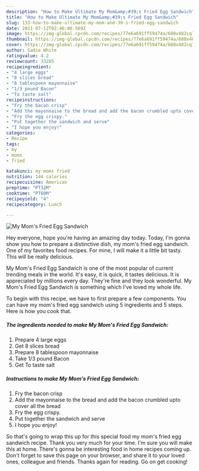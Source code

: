 ```yaml
---
description: "How to Make Ultimate My Mom&amp;#39;s Fried Egg Sandwich"
title: "How to Make Ultimate My Mom&amp;#39;s Fried Egg Sandwich"
slug: 133-how-to-make-ultimate-my-mom-and-39-s-fried-egg-sandwich
date: 2021-07-12T02:46:06.569Z
image: https://img-global.cpcdn.com/recipes/77e6a691ff59474a/680x482cq70/my-moms-fried-egg-sandwich-recipe-main-photo.jpg
thumbnail: https://img-global.cpcdn.com/recipes/77e6a691ff59474a/680x482cq70/my-moms-fried-egg-sandwich-recipe-main-photo.jpg
cover: https://img-global.cpcdn.com/recipes/77e6a691ff59474a/680x482cq70/my-moms-fried-egg-sandwich-recipe-main-photo.jpg
author: Sadie White
ratingvalue: 4.2
reviewcount: 33285
recipeingredient:
- "4 large eggs"
- "8 slices bread"
- "8 tablespoon mayonnaise"
- "1/3 pound Bacon"
- "To taste salt"
recipeinstructions:
- "Fry the bacon crisp"
- "Add the mayonnaise to the bread and add the bacon crumbled upto cover all the bread"
- "Fry the egg crispy."
- "Put together the sandwich and serve"
- "I hope you enjoy!"
categories:
- Recipe
tags:
- my
- moms
- fried

katakunci: my moms fried 
nutrition: 144 calories
recipecuisine: American
preptime: "PT32M"
cooktime: "PT60M"
recipeyield: "4"
recipecategory: Lunch

---
```



![My Mom&#39;s Fried Egg Sandwich](https://img-global.cpcdn.com/recipes/77e6a691ff59474a/680x482cq70/my-moms-fried-egg-sandwich-recipe-main-photo.jpg)

Hey everyone, hope you're having an amazing day today. Today, I'm gonna show you how to prepare a distinctive dish, my mom&#39;s fried egg sandwich. One of my favorites food recipes. For mine, I will make it a little bit tasty. This will be really delicious.

My Mom&#39;s Fried Egg Sandwich is one of the most popular of current trending meals in the world. It's easy, it is quick, it tastes delicious. It is appreciated by millions every day. They're fine and they look wonderful. My Mom&#39;s Fried Egg Sandwich is something which I've loved my whole life.




To begin with this recipe, we have to first prepare a few components. You can have my mom&#39;s fried egg sandwich using 5 ingredients and 5 steps. Here is how you cook that.

<!--inarticleads1-->

##### The ingredients needed to make My Mom&#39;s Fried Egg Sandwich:

1. Prepare 4 large eggs
1. Get 8 slices bread
1. Prepare 8 tablespoon mayonnaise
1. Take 1/3 pound Bacon
1. Get To taste salt




<!--inarticleads2-->

##### Instructions to make My Mom&#39;s Fried Egg Sandwich:

1. Fry the bacon crisp
1. Add the mayonnaise to the bread and add the bacon crumbled upto cover all the bread
1. Fry the egg crispy.
1. Put together the sandwich and serve
1. I hope you enjoy!




So that's going to wrap this up for this special food my mom&#39;s fried egg sandwich recipe. Thank you very much for your time. I'm sure you will make this at home. There's gonna be interesting food in home recipes coming up. Don't forget to save this page on your browser, and share it to your loved ones, colleague and friends. Thanks again for reading. Go on get cooking!
